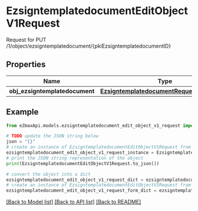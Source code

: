 # EzsigntemplatedocumentEditObjectV1Request

Request for PUT /1/object/ezsigntemplatedocument/{pkiEzsigntemplatedocumentID}

## Properties

Name | Type | Description | Notes
------------ | ------------- | ------------- | -------------
**obj_ezsigntemplatedocument** | [**EzsigntemplatedocumentRequestCompound**](EzsigntemplatedocumentRequestCompound.md) |  | 

## Example

```python
from eZmaxApi.models.ezsigntemplatedocument_edit_object_v1_request import EzsigntemplatedocumentEditObjectV1Request

# TODO update the JSON string below
json = "{}"
# create an instance of EzsigntemplatedocumentEditObjectV1Request from a JSON string
ezsigntemplatedocument_edit_object_v1_request_instance = EzsigntemplatedocumentEditObjectV1Request.from_json(json)
# print the JSON string representation of the object
print(EzsigntemplatedocumentEditObjectV1Request.to_json())

# convert the object into a dict
ezsigntemplatedocument_edit_object_v1_request_dict = ezsigntemplatedocument_edit_object_v1_request_instance.to_dict()
# create an instance of EzsigntemplatedocumentEditObjectV1Request from a dict
ezsigntemplatedocument_edit_object_v1_request_form_dict = ezsigntemplatedocument_edit_object_v1_request.from_dict(ezsigntemplatedocument_edit_object_v1_request_dict)
```
[[Back to Model list]](../README.md#documentation-for-models) [[Back to API list]](../README.md#documentation-for-api-endpoints) [[Back to README]](../README.md)


